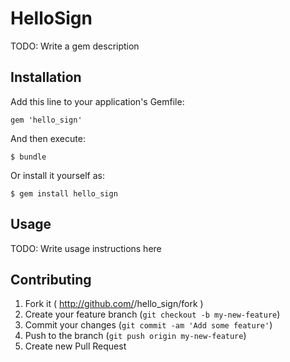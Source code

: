 # HelloSign

TODO: Write a gem description

## Installation

Add this line to your application's Gemfile:

    gem 'hello_sign'

And then execute:

    $ bundle

Or install it yourself as:

    $ gem install hello_sign

## Usage

TODO: Write usage instructions here

## Contributing

1. Fork it ( http://github.com/<my-github-username>/hello_sign/fork )
2. Create your feature branch (`git checkout -b my-new-feature`)
3. Commit your changes (`git commit -am 'Add some feature'`)
4. Push to the branch (`git push origin my-new-feature`)
5. Create new Pull Request
